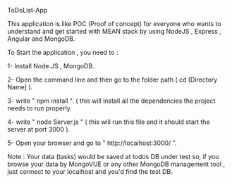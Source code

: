 ToDoList-App

This application is like POC (Proof of concept) for everyone who wants to understand and get started with MEAN stack by using NodeJS , Express , Angular and MongoDB.

To Start the application , you need to :

1- Install Node.JS , MongoDB.

2- Open the command line and then go to the folder path ( cd [Directory Name] ).

3- write " npm install ". ( this will install all the dependencies the project needs to run properly.

4- write " node Server.js " ( this will run this file and it should start the server at port 3000 ).

5- Open your browser and go to " http://localhost:3000/ ".

Note : Your data (tasks) would be saved at todos DB under test so, if you browse your data by MongoVUE or any other MongoDB management tool , just connect to your localhost and you'd find the test DB.
